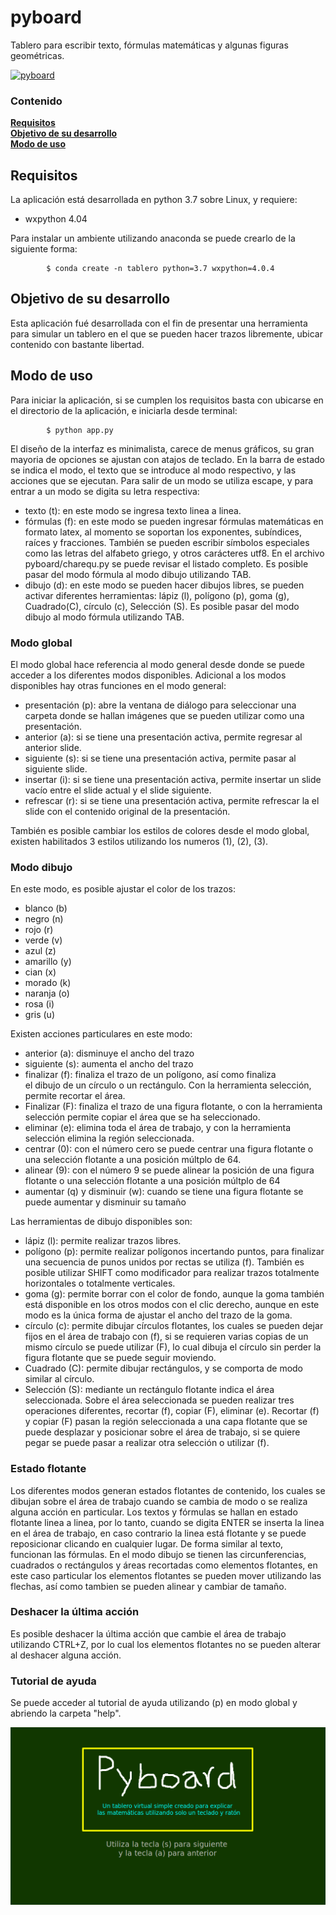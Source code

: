 # pyboard
Tablero para escribir texto, fórmulas matemáticas y algunas figuras geométricas.

[![pyboard](http://img.youtube.com/vi/Ox3RHDHaz0o/0.jpg)](https://www.youtube.com/watch?v=Ox3RHDHaz0o "Pyboard")

### Contenido
**[Requisitos](#requisitos)**<br>
**[Objetivo de su desarrollo](#objetivo-de-su-desarrollo)**<br>
**[Modo de uso](#modo-de-uso)**<br>

## Requisitos
La aplicación está desarrollada en python 3.7 sobre Linux, y requiere:
* wxpython 4.04

Para instalar un ambiente utilizando anaconda se puede crearlo de la 
siguiente forma:

			$ conda create -n tablero python=3.7 wxpython=4.0.4


## Objetivo de su desarrollo
Esta aplicación fué desarrollada con el fin de presentar una herramienta
para simular un tablero en el que se pueden hacer trazos libremente,
ubicar contenido con bastante libertad.

## Modo de uso
Para iniciar la aplicación, si se cumplen los requisitos basta con 
ubicarse en el directorio de la aplicación, e iniciarla 
desde terminal:

			$ python app.py

El diseño de la interfaz es minimalista, carece de menus gráficos, su 
gran mayoria de opciones se ajustan con atajos de teclado. En la barra de 
estado se indica el modo, el texto que se introduce al modo respectivo, y las 
acciones que se ejecutan. Para salir de un modo se utiliza escape, y para 
entrar a un modo se digita su letra respectiva:
  * texto (t): en este modo se ingresa texto linea a linea.
  * fórmulas (f): en este modo se pueden ingresar fórmulas matemáticas en formato
    latex, al momento se soportan los exponentes, subíndices, raíces y fracciones.
    También se pueden escribir símbolos especiales como las letras del alfabeto
    griego, y otros carácteres utf8. En el archivo pyboard/charequ.py se puede
    revisar el listado completo. Es posible pasar del modo fórmula 
    al modo dibujo utilizando TAB.
  * dibujo (d): en este modo se pueden hacer dibujos libres, se pueden activar 
    diferentes herramientas: lápiz (l), polígono (p), goma (g), Cuadrado(C),
    círculo (c), Selección (S). Es posible pasar del modo dibujo 
    al modo fórmula utilizando TAB.

### Modo global
El modo global hace referencia al modo general desde donde se puede acceder 
a los diferentes modos disponibles. Adicional a los modos disponibles hay 
otras funciones en el modo general:
  * presentación (p): abre la ventana de diálogo para seleccionar una carpeta
  donde se hallan imágenes que se pueden utilizar como una presentación.
  * anterior (a): si se tiene una presentación activa, permite regresar al 
   anterior slide.
  * siguiente (s): si se tiene una presentación activa, permite pasar al
  siguiente slide.
  * insertar (i): si se tiene una presentación activa, permite insertar un 
  slide vacío entre el slide actual y el slide siguiente.
  * refrescar (r): si se tiene una presentación activa, permite refrescar la 
  el slide con el contenido original de la presentación.
  
También es posible cambiar los estilos de colores desde el modo global, existen
habilitados 3 estilos utilizando los numeros (1), (2), (3).

### Modo dibujo
En este modo, es posible ajustar el color de los trazos:
  * blanco (b)
  * negro (n)
  * rojo (r)
  * verde (v)
  * azul (z)
  * amarillo (y)
  * cian (x)
  * morado (k)
  * naranja (o)
  * rosa (i)
  * gris (u)
  
Existen acciones particulares en este modo:
  * anterior (a): disminuye el ancho del trazo
  * siguiente (s): aumenta el ancho del trazo
  * finalizar (f): finaliza el trazo de un polígono, así como finaliza  
    el dibujo de un círculo o un rectángulo. Con la herramienta selección,
    permite recortar el área.
  * Finalizar (F): finaliza el trazo de una figura flotante, o con la 
    herramienta selección permite copiar el área que se ha seleccionado. 
  * eliminar (e): elimina toda el área de trabajo, y con la herramienta selección
    elimina la región seleccionada.
  * centrar (0): con el número cero se puede centrar una figura flotante o una
    selección flotante a una posición múltplo de 64.
  * alinear (9): con el número 9 se puede alinear la posición de una figura 
    flotante o una selección flotante a una posición múltplo de 64
  * aumentar (q) y disminuir (w): cuando se tiene una figura flotante se 
    puede aumentar y disminuir su tamaño

Las herramientas de dibujo disponibles son:
  * lápiz (l): permite realizar trazos libres.
  * polígono (p): permite realizar polígonos incertando puntos, para finalizar 
    una secuencia de punos unidos por rectas se utiliza (f). También es posible 
    utilizar  SHIFT como modificador para realizar trazos totalmente horizontales 
    o totalmente verticales.
  * goma (g): permite borrar con el color de fondo, aunque la goma también está 
    disponible en los otros modos con el clic derecho, aunque en este modo es 
    la única forma de ajustar el ancho del trazo de la goma.
  * círculo (c): permite dibujar círculos flotantes, los cuales se pueden dejar
    fijos en el área de trabajo con (f), si se requieren varias copias de un 
    mismo círculo se puede utilizar (F), lo cual dibuja el círculo sin perder 
    la figura flotante que se puede seguir moviendo.
  * Cuadrado (C): permite dibujar rectángulos, y se comporta de modo similar al 
    círculo.
  * Selección (S): mediante un rectángulo flotante indica el área seleccionada. 
    Sobre el área seleccionada se pueden realizar tres operaciones diferentes,
    recortar (f), copiar (F), eliminar (e). Recortar (f) y copiar (F) pasan la 
    región seleccionada a una capa flotante que se puede desplazar y posicionar
    sobre el área de trabajo, si se quiere pegar se puede pasar a realizar 
    otra selección o utilizar (f). 

### Estado flotante
Los diferentes modos generan estados flotantes de contenido, los cuales se 
dibujan sobre el área de trabajo cuando se cambia de modo o se realiza alguna 
acción en particular. Los textos y fórmulas se hallan en estado flotante linea 
a linea, por lo tanto, cuando se digita ENTER se inserta la linea en el área 
de trabajo, en caso contrario la linea está flotante y se puede reposicionar 
clicando en cualquier lugar. De forma similar al texto, funcionan las 
fórmulas. En el modo dibujo se tienen las circunferencias, cuadrados o 
rectángulos y áreas recortadas como elementos flotantes, en este caso particular
los elementos flotantes se pueden mover utilizando las flechas, así como 
tambien se pueden alinear y cambiar de tamaño.

### Deshacer la última acción
Es posible deshacer la última acción que cambie el área de trabajo utilizando CTRL+Z,
por lo cual los elementos flotantes no se pueden alterar al deshacer alguna 
acción.

### Tutorial de ayuda
Se puede acceder al tutorial de ayuda utilizando (p) en modo global y abriendo
la carpeta "help".

![pyboard](https://github.com/carloskl12/pyboard/blob/master/pyboard.png)

